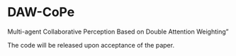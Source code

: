 # DAW-CoPe

Multi-agent Collaborative Perception Based on Double Attention Weighting”

The code will be released upon acceptance of the paper.
